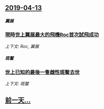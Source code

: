 ## [2019-04-13](/news/2019/04/13/index.md)

##### 翼展
### [現時世上翼展最大的飛機Roc首次試飛成功 ](/news/2019/04/13/現時世上翼展最大的飛機Roc首次試飛成功.md)
_上下文: Roc, 翼展_

##### 斑鳖
### [世上已知的最後一隻雌性斑鳖去世 ](/news/2019/04/13/世上已知的最後一隻雌性斑鳖去世.md)
_上下文: 斑鳖_

## [前一天...](/news/2018/11/13/index.md)

